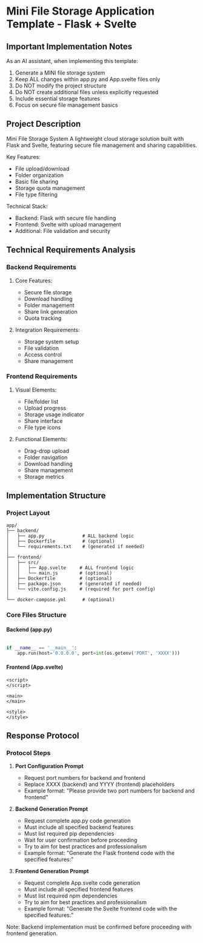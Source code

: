 # Mini File Storage Application Template - Flask + Svelte

## Important Implementation Notes

As an AI assistant, when implementing this template:
1. Generate a MINI file storage system
2. Keep ALL changes within app.py and App.svelte files only
3. Do NOT modify the project structure
4. Do NOT create additional files unless explicitly requested
5. Include essential storage features
6. Focus on secure file management basics

## Project Description

Mini File Storage System
A lightweight cloud storage solution built with Flask and Svelte, featuring secure file management and sharing capabilities.

Key Features:
- File upload/download
- Folder organization
- Basic file sharing
- Storage quota management
- File type filtering

Technical Stack:
- Backend: Flask with secure file handling
- Frontend: Svelte with upload management
- Additional: File validation and security

## Technical Requirements Analysis

### Backend Requirements
1. Core Features:
   - Secure file storage
   - Download handling
   - Folder management
   - Share link generation
   - Quota tracking

2. Integration Requirements:
   - Storage system setup
   - File validation
   - Access control
   - Share management

### Frontend Requirements
1. Visual Elements:
   - File/folder list
   - Upload progress
   - Storage usage indicator
   - Share interface
   - File type icons

2. Functional Elements:
   - Drag-drop upload
   - Folder navigation
   - Download handling
   - Share management
   - Storage metrics

## Implementation Structure

### Project Layout
```plaintext
app/
├── backend/
│   ├── app.py              # ALL backend logic
│   ├── Dockerfile          # (optional)
│   └── requirements.txt    # (generated if needed)
│
├── frontend/
│   ├── src/
│   │   ├── App.svelte     # ALL frontend logic
│   │   └── main.js        # (optional)
│   ├── Dockerfile         # (optional)
│   ├── package.json       # (generated if needed)
│   └── vite.config.js     # (required for port config)
│
└── docker-compose.yml      # (optional)
```

### Core Files Structure

#### Backend (app.py)
```python

if __name__ == '__main__':
    app.run(host='0.0.0.0', port=int(os.getenv('PORT', 'XXXX')))
```

#### Frontend (App.svelte)
```svelte
<script>
</script>

<main>
</main>

<style>
</style>
```

## Response Protocol

### Protocol Steps

1. **Port Configuration Prompt**
   - Request port numbers for backend and frontend
   - Replace XXXX (backend) and YYYY (frontend) placeholders
   - Example format: "Please provide two port numbers for backend and frontend"

2. **Backend Generation Prompt**
   - Request complete app.py code generation
   - Must include all specified backend features
   - Must list required pip dependencies
   - Wait for user confirmation before proceeding
   - Try to aim for best practices and professionalism
   - Example format: "Generate the Flask frontend code with the specified features:"

3. **Frontend Generation Prompt**
   - Request complete App.svelte code generation
   - Must include all specified frontend features
   - Must list required npm dependencies
   - Try to aim for best practices and professionalism
   - Example format: "Generate the Svelte frontend code with the specified features:"

Note: Backend implementation must be confirmed before proceeding with frontend generation.